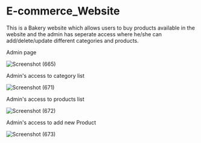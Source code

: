 # E-commerce_Website

This is a Bakery website which allows users to buy products available in the website and the admin has seperate access where he/she can add/delete/update different categories and products.

Admin page

![Screenshot (665)](https://user-images.githubusercontent.com/100461605/176486193-23034f6a-0b5e-4aba-bdf3-254871d47622.png)

Admin's access to category list

![Screenshot (671)](https://user-images.githubusercontent.com/100461605/176486788-264e9bb7-b529-4c58-a2b4-bec29cc4c896.png)


Admin's access to products list

![Screenshot (672)](https://user-images.githubusercontent.com/100461605/176486833-dbbcde46-aa61-415f-b9b0-25eafd6cabf6.png)

Admin's access to add new Product

![Screenshot (673)](https://user-images.githubusercontent.com/100461605/176486971-26ad966e-cc17-4a5c-92f3-9c2d98d793ad.png)







